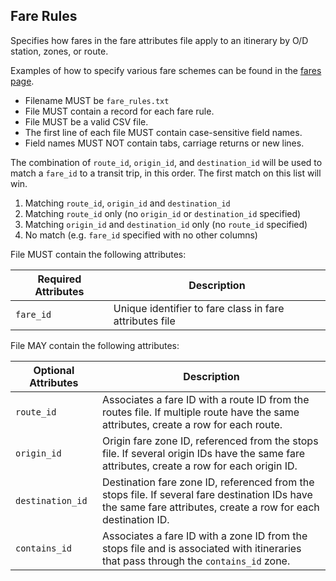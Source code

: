 ## Fare Rules

Specifies how fares in the fare attributes file apply to an itinerary by O/D station, zones, or route.

Examples of how to specify various fare schemes can be found in the [fares page](../fares.md).

 *  Filename MUST be `fare_rules.txt`
 *  File MUST contain a record for each fare rule.
 *  File MUST be a valid CSV file.
 *  The first line of each file MUST contain case-sensitive field names.
 *  Field names MUST NOT contain tabs, carriage returns or new lines.

The combination of `route_id`, `origin_id`, and `destination_id` will be used to match a `fare_id` to a transit trip, in this order. The first match on this list will win.  
 1.  Matching `route_id`, `origin_id` and `destination_id`  
 2.  Matching `route_id` only (no `origin_id` or `destination_id` specified)  
 3.  Matching `origin_id` and `destination_id` only (no `route_id` specified)  
 4.  No match (e.g. `fare_id` specified with no other columns)  

File MUST contain the following attributes:

Required Attributes	| Description										
----------			| -------------		
`fare_id`			| Unique identifier to fare class in fare attributes file

File MAY contain the following attributes:

Optional Attributes	| Description										
----------			| -------------		
`route_id`			| Associates a fare ID with a route ID from the routes file.  If multiple route have the same attributes, create a row for each route.
`origin_id`			| Origin fare zone ID, referenced from the stops file.  If several origin IDs have the same fare attributes, create a row for each origin ID.
`destination_id`	| Destination fare zone ID, referenced from the stops file.  If several fare destination IDs have the same fare attributes, create a row for each destination ID.
`contains_id`		| Associates a fare ID with a zone ID from the stops file and is associated with itineraries that pass through the `contains_id` zone.
